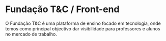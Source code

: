 # Fundação T&C / Front-end
O Fundação T&C é uma plataforma de ensino focado em tecnologia, onde temos como principal objectivo dar visibilidade para professores e alunos no mercado de trabalho.
